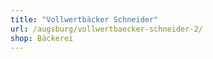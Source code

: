 ```yaml
---
title: "Vollwertbäcker Schneider"
url: /augsburg/vollwertbaecker-schneider-2/
shop: Bäckerei
---
```

